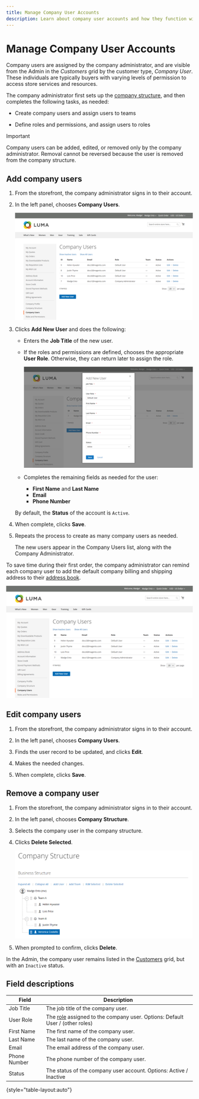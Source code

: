 ```yaml
---
title: Manage Company User Accounts
description: Learn about company user accounts and how they function within the associated company account.
---
```

# Manage Company User Accounts

Company users are assigned by the company administrator, and are visible from the Admin in the _Customers_ grid by the customer type, _Company User_. These individuals are typically buyers with varying levels of permission to access store services and resources.

The company administrator first sets up the [company structure](account-company-structure.md), and then completes the following tasks, as needed:

- Create company users and assign users to teams

- Define roles and permissions, and assign users to roles

>[!IMPORTANT]
>
>Company users can be added, edited, or removed only by the company administrator. Removal cannot be reversed because the user is removed from the company structure.

## Add company users

1. From the storefront, the company administrator signs in to their account.

1. In the left panel, chooses **Company Users**.

   ![Company Users](./assets/company-users-list-storefront.png)<!--- zoom --->

1. Clicks **Add New User** and does the following:

   - Enters the **Job Title** of the new user.

   - If the roles and permissions are defined, chooses the appropriate **User Role**. Otherwise, they can return later to assign the role.

      ![Add new user](./assets/company-structure-users-add.png)<!--- zoom --->

   - Completes the remaining fields as needed for the user:

      - **First Name** and **Last Name**
      - **Email**
      - **Phone Number**

   By default, the **Status** of the account is `Active`.

1. When complete, clicks **Save**.

1. Repeats the process to create as many company users as needed.

   The new users appear in the Company Users list, along with the Company Administrator.

To save time during their first order, the company administrator can remind each company user to add the default company billing and shipping address to their [address book](https://docs.magento.com/user-guide/customers/account-dashboard-address-book.html).

![List of Company Users](./assets/company-users-list-storefront.png)<!--- zoom --->

## Edit company users

1. From the storefront, the company administrator signs in to their account.

1. In the left panel, chooses **Company Users**.

1. Finds the user record to be updated, and clicks **Edit**.

1. Makes the needed changes.

1. When complete, clicks **Save**.

## Remove a company user

1. From the storefront, the company administrator signs in to their account.

1. In the left panel, chooses **Company Structure**.

1. Selects the company user in the company structure.

1. Clicks **Delete Selected**.

   ![Delete User](./assets/company-structure-delete-user.png)<!--- zoom --->

1. When prompted to confirm, clicks **Delete**.

In the Admin, the company user remains listed in the [Customers](https://docs.magento.com/user-guide/customers/customers-all.html) grid, but with an `Inactive` status.

## Field descriptions

| Field        | Description |
|--------------|---------------|
| Job Title    | The job title of the company user. |
| User Role    | The [role](account-company-roles-permissions.md) assigned to the company user. Options: Default User / (other roles) |
| First Name   | The first name of the company user.  |
| Last Name    | The last name of the company user.   |
| Email        | The email address of the company user.  |
| Phone Number | The phone number of the company user.  |
| Status       | The status of the company user account. Options: Active / Inactive  |

{style="table-layout:auto"}
